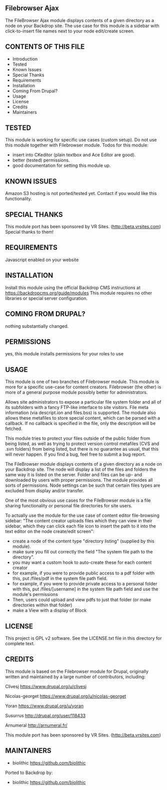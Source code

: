Filebrowser Ajax
---------------------

The FileBrowser Ajax module displays contents of a given directory as a node on your Backdrop site.
The use case for this module is a sidebar with click-to-insert file names next to your node edit/create screen.

CONTENTS OF THIS FILE
---------------------

 - Introduction
 - Tested
 - Known Issues
 - Special Thanks
 - Requirements
 - Installation
 - Coming From Drupal?
 - Usage
 - License
 - Credits
 - Maintainers

TESTED
-----

This module is working for specific use cases (custom setup).
Do not use this module together with Filebrowser module.
Todos for this module:
- insert into CKeditor (plain textbox and Ace Editor are good).
- better (tested) permissions.
- good documentation for setting this module up.

KNOWN ISSUES
---------------------

Amazon S3 hosting is not ported/tested yet.  Contact if you would like this functionality.

SPECIAL THANKS
--------------

This module port has been sponsored by VR Sites. (http://beta.vrsites.com)  Special thanks to them!

REQUIREMENTS
------------

Javascript enabled on your website

INSTALLATION
------------

Install this module using the official Backdrop CMS instructions at https://backdropcms.org/guide/modules
This module requires no other libraries or special server configuration.

COMING FROM DRUPAL?
-------------------

nothing substantially changed.

PERMISSIONS
------------

yes, this module installs permissions for your roles to use

USAGE
-----

This module is one of two branches of Filebrowser module.
This module is more for a specific use-case for content creators.
Filebrowser (the other) is more of a general purpose module possibly better for administrators.

Allows site administrators to expose a particular file system folder and all of its subfolders with a fancy FTP-like interface to site visitors. File meta information (via descript.ion and files.bss) is supported. The module also allows these metafiles to store special content, which can be parsed with a callback. If no callback is specified in the file, only the description will be fetched.

This module tries to protect your files outside of the public folder from being listed, as well as trying to protect version control metafiles (CVS and .svn folders) from being listed, but there is no guarantee as usual, that this will never happen. If you find a bug, feel free to submit a bug report.

The FileBrowser module displays contents of a given directory as a node on your Backdrop site.  The node will display a list of the files and folders the same way it is listed on the server. Folder and files can be up- and downloaded by users with proper permissions. The module provides all sorts of permissions. Node settings can be such that certain files types are excluded from display and/or transfer.

One of the most obvious use cases for the FileBrowser module is a file sharing functionality or personal file directories for site users.

To actually use the module for the use case of content editor file-browsing sidebar:
"The content creator uploads files which they can view in their sidebar, which they can click each file icon to insert the path to it into the text editor on the node create/edit screen":

- create a node of the content type "directory listing" (supplied by this module).
- make sure you fill out correctly the field "The system file path to the directory".
- you may want a custom hook to auto-create these for each content creator
- for example, if you were to provide public access to a pdf folder with this, put /files/pdf in the system file path field.
- for example, if you were to provide private access to a personal folder with this, put /files/[username] in the system file path field and use the module's permissions
- Then, users could upload and view pdfs to just that folder (or make directories within that folder)
- make a View with a display of Block

LICENSE
-------

This project is GPL v2 software. See the LICENSE.txt file in this directory for complete text.

CREDITS
-----------

This module is based on the Filebrowser module for Drupal, originally written and maintained by a large number of contributors, including:

Clivesj <https://www.drupal.org/u/clivesj>

Nicolas-georget <https://www.drupal.org/u/nicolas-georget>

Yoran <https://www.drupal.org/u/yoran>

Susurrus <http://drupal.org/user/118433>

Arnumeral <http://arnumeral.fr/>

This module port has been sponsored by VR Sites. (http://beta.vrsites.com)

MAINTAINERS
-----------

- biolithic <https://github.com/biolithic>

Ported to Backdrop by:

- biolithic <https://github.com/biolithic>
